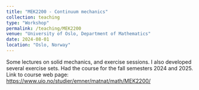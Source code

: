 ```yaml
---
title: "MEK2200 - Continuum mechanics"
collection: teaching
type: "Workshop"
permalink: /teaching/MEK2200
venue: "University of Oslo, Department of Mathematics"
date: 2024-08-01
location: "Oslo, Norway"
---
```


Some lectures on solid mechanics, and exercise sessions. I also developed several exercise sets. Had the course for the fall semesters 2024 and 2025.
Link to course web page: https://www.uio.no/studier/emner/matnat/math/MEK2200/